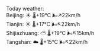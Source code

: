 Today weather:  
Beijing: ☀️   🌡️+19°C 🌬️↗22km/h  
Tianjin: ☀️   🌡️+17°C 🌬️↖22km/h  
Shijiazhuang: ⛅️  🌡️+19°C 🌬️↖15km/h  
Tangshan: ☁️   🌡️+15°C 🌬️↖22km/h  
